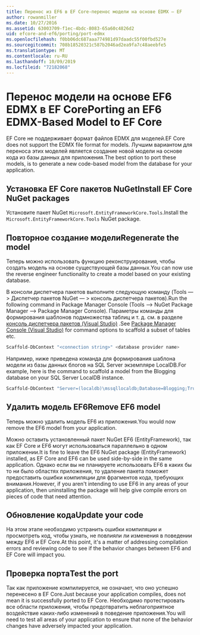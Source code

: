 ```yaml
---
title: Перенос из EF6 в EF Core-перенос модели на основе EDMX — EF
author: rowanmiller
ms.date: 10/27/2016
ms.assetid: 63003709-f1ec-4bdc-8083-65a60c4826d2
uid: efcore-and-ef6/porting/port-edmx
ms.openlocfilehash: f0bb06dc687aaa774981d97daadc55f00fbd527e
ms.sourcegitcommit: 708b18520321c587b2046ad2ea9fa7c48aeebfe5
ms.translationtype: MT
ms.contentlocale: ru-RU
ms.lasthandoff: 10/09/2019
ms.locfileid: "72182068"
---
```

# <a name="porting-an-ef6-edmx-based-model-to-ef-core"></a><span data-ttu-id="bc1a7-102">Перенос модели на основе EF6 EDMX в EF Core</span><span class="sxs-lookup"><span data-stu-id="bc1a7-102">Porting an EF6 EDMX-Based Model to EF Core</span></span>

<span data-ttu-id="bc1a7-103">EF Core не поддерживает формат файлов EDMX для моделей.</span><span class="sxs-lookup"><span data-stu-id="bc1a7-103">EF Core does not support the EDMX file format for models.</span></span> <span data-ttu-id="bc1a7-104">Лучшим вариантом для переноса этих моделей является создание новой модели на основе кода из базы данных для приложения.</span><span class="sxs-lookup"><span data-stu-id="bc1a7-104">The best option to port these models, is to generate a new code-based model from the database for your application.</span></span>

## <a name="install-ef-core-nuget-packages"></a><span data-ttu-id="bc1a7-105">Установка EF Core пакетов NuGet</span><span class="sxs-lookup"><span data-stu-id="bc1a7-105">Install EF Core NuGet packages</span></span>

<span data-ttu-id="bc1a7-106">Установите пакет NuGet `Microsoft.EntityFrameworkCore.Tools`.</span><span class="sxs-lookup"><span data-stu-id="bc1a7-106">Install the `Microsoft.EntityFrameworkCore.Tools` NuGet package.</span></span>

## <a name="regenerate-the-model"></a><span data-ttu-id="bc1a7-107">Повторное создание модели</span><span class="sxs-lookup"><span data-stu-id="bc1a7-107">Regenerate the model</span></span>

<span data-ttu-id="bc1a7-108">Теперь можно использовать функцию реконструирования, чтобы создать модель на основе существующей базы данных.</span><span class="sxs-lookup"><span data-stu-id="bc1a7-108">You can now use the reverse engineer functionality to create a model based on your existing database.</span></span>

<span data-ttu-id="bc1a7-109">В консоли диспетчера пакетов выполните следующую команду (Tools — > Диспетчер пакетов NuGet — > консоль диспетчера пакетов).</span><span class="sxs-lookup"><span data-stu-id="bc1a7-109">Run the following command in Package Manager Console (Tools –> NuGet Package Manager –> Package Manager Console).</span></span> <span data-ttu-id="bc1a7-110">Параметры команды для формирования шаблонов подмножества таблиц и т. д. см. в разделе [консоль диспетчера пакетов (Visual Studio)](../../core/miscellaneous/cli/powershell.md) .</span><span class="sxs-lookup"><span data-stu-id="bc1a7-110">See [Package Manager Console (Visual Studio)](../../core/miscellaneous/cli/powershell.md) for command options to scaffold a subset of tables etc.</span></span>

``` powershell
Scaffold-DbContext "<connection string>" <database provider name>
```

<span data-ttu-id="bc1a7-111">Например, ниже приведена команда для формирования шаблона модели из базы данных блогов на SQL Server экземпляре LocalDB.</span><span class="sxs-lookup"><span data-stu-id="bc1a7-111">For example, here is the command to scaffold a model from the Blogging database on your SQL Server LocalDB instance.</span></span>

``` powershell
Scaffold-DbContext "Server=(localdb)\mssqllocaldb;Database=Blogging;Trusted_Connection=True;" Microsoft.EntityFrameworkCore.SqlServer
```

## <a name="remove-ef6-model"></a><span data-ttu-id="bc1a7-112">Удалить модель EF6</span><span class="sxs-lookup"><span data-stu-id="bc1a7-112">Remove EF6 model</span></span>

<span data-ttu-id="bc1a7-113">Теперь можно удалить модель EF6 из приложения.</span><span class="sxs-lookup"><span data-stu-id="bc1a7-113">You would now remove the EF6 model from your application.</span></span>

<span data-ttu-id="bc1a7-114">Можно оставить установленный пакет NuGet EF6 (EntityFramework), так как EF Core и EF6 могут использоваться параллельно в одном приложении.</span><span class="sxs-lookup"><span data-stu-id="bc1a7-114">It is fine to leave the EF6 NuGet package (EntityFramework) installed, as EF Core and EF6 can be used side-by-side in the same application.</span></span> <span data-ttu-id="bc1a7-115">Однако если вы не планируете использовать EF6 в каких бы то ни было областях приложения, то удаление пакета поможет предоставить ошибки компиляции для фрагментов кода, требующих внимания.</span><span class="sxs-lookup"><span data-stu-id="bc1a7-115">However, if you aren't intending to use EF6 in any areas of your application, then uninstalling the package will help give compile errors on pieces of code that need attention.</span></span>

## <a name="update-your-code"></a><span data-ttu-id="bc1a7-116">Обновление кода</span><span class="sxs-lookup"><span data-stu-id="bc1a7-116">Update your code</span></span>

<span data-ttu-id="bc1a7-117">На этом этапе необходимо устранить ошибки компиляции и просмотреть код, чтобы узнать, не повлияли ли изменения в поведении между EF6 и EF Core.</span><span class="sxs-lookup"><span data-stu-id="bc1a7-117">At this point, it's a matter of addressing compilation errors and reviewing code to see if the behavior changes between EF6 and EF Core will impact you.</span></span>

## <a name="test-the-port"></a><span data-ttu-id="bc1a7-118">Проверка порта</span><span class="sxs-lookup"><span data-stu-id="bc1a7-118">Test the port</span></span>

<span data-ttu-id="bc1a7-119">Так как приложение компилируется, не означает, что оно успешно перенесено в EF Core.</span><span class="sxs-lookup"><span data-stu-id="bc1a7-119">Just because your application compiles, does not mean it is successfully ported to EF Core.</span></span> <span data-ttu-id="bc1a7-120">Необходимо протестировать все области приложения, чтобы предотвратить неблагоприятное воздействие каких-либо изменений в поведение приложения.</span><span class="sxs-lookup"><span data-stu-id="bc1a7-120">You will need to test all areas of your application to ensure that none of the behavior changes have adversely impacted your application.</span></span>
